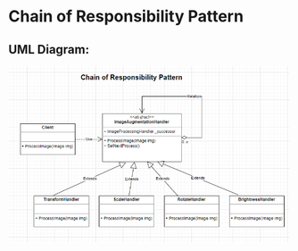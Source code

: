 # Chain of Responsibility Pattern

## UML Diagram:
![alt-text](https://github.com/gautamvr/DesignPatterns/blob/main/Behavioral_Patterns/ChainOfResponsibilityPattern/ChainOfResponsibilityPatternUML.PNG)
